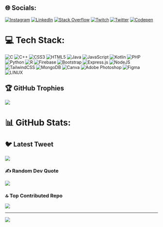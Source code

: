 <!-- # 💫 About Me:
🔭 I’m currently working on MERN Project<br> -->


## 🌐 Socials:
<!-- [![Facebook](https://img.shields.io/badge/Facebook-%231877F2.svg?logo=Facebook&logoColor=white)]([https://facebook.com/ludeesha.anjalee.1](https://web.facebook.com/ludeesha.anjalee.1))  -->
[![Instagram](https://img.shields.io/badge/Instagram-%23E4405F.svg?logo=Instagram&logoColor=white)](https://instagram.com/l_anjalee) [![LinkedIn](https://img.shields.io/badge/LinkedIn-%230077B5.svg?logo=linkedin&logoColor=white)](https://linkedin.com/in/) [![Stack Overflow](https://img.shields.io/badge/-Stackoverflow-FE7A16?logo=stack-overflow&logoColor=white)]([https://stackoverflow.com/users/ludeesha-anjalee](https://stackoverflow.com/users/21601043/ludeesha-anjalee)) [![Twitch](https://img.shields.io/badge/Twitch-%239146FF.svg?logo=Twitch&logoColor=white)](https://twitch.tv/ludeeshaa) [![Twitter](https://img.shields.io/badge/Twitter-%231DA1F2.svg?logo=Twitter&logoColor=white)](https://twitter.com/LudeeshaA) [![Codepen](https://img.shields.io/badge/Codepen-000000?style=for-the-badge&logo=codepen&logoColor=white)](https://codepen.io/@AnjaleeL) 

# 💻 Tech Stack:
![C](https://img.shields.io/badge/c-%2300599C.svg?style=plastic&logo=c&logoColor=white) ![C++](https://img.shields.io/badge/c++-%2300599C.svg?style=plastic&logo=c%2B%2B&logoColor=white) ![CSS3](https://img.shields.io/badge/css3-%231572B6.svg?style=plastic&logo=css3&logoColor=white) ![HTML5](https://img.shields.io/badge/html5-%23E34F26.svg?style=plastic&logo=html5&logoColor=white) ![Java](https://img.shields.io/badge/java-%23ED8B00.svg?style=plastic&logo=java&logoColor=white) ![JavaScript](https://img.shields.io/badge/javascript-%23323330.svg?style=plastic&logo=javascript&logoColor=%23F7DF1E) ![Kotlin](https://img.shields.io/badge/kotlin-%230095D5.svg?style=plastic&logo=kotlin&logoColor=white) ![PHP](https://img.shields.io/badge/php-%23777BB4.svg?style=plastic&logo=php&logoColor=white) ![Python](https://img.shields.io/badge/python-3670A0?style=plastic&logo=python&logoColor=ffdd54) ![R](https://img.shields.io/badge/r-%23276DC3.svg?style=plastic&logo=r&logoColor=white) ![Firebase](https://img.shields.io/badge/firebase-%23039BE5.svg?style=plastic&logo=firebase) ![Bootstrap](https://img.shields.io/badge/bootstrap-%23563D7C.svg?style=plastic&logo=bootstrap&logoColor=white) ![Express.js](https://img.shields.io/badge/express.js-%23404d59.svg?style=plastic&logo=express&logoColor=%2361DAFB) ![NodeJS](https://img.shields.io/badge/node.js-6DA55F?style=plastic&logo=node.js&logoColor=white) ![TailwindCSS](https://img.shields.io/badge/tailwindcss-%2338B2AC.svg?style=plastic&logo=tailwind-css&logoColor=white) ![MongoDB](https://img.shields.io/badge/MongoDB-%234ea94b.svg?style=plastic&logo=mongodb&logoColor=white) ![Canva](https://img.shields.io/badge/Canva-%2300C4CC.svg?style=plastic&logo=Canva&logoColor=white) ![Adobe Photoshop](https://img.shields.io/badge/adobephotoshop-%2331A8FF.svg?style=plastic&logo=adobephotoshop&logoColor=white) 	![Figma](https://img.shields.io/badge/figma-%23F24E1E.svg?style=plastic&logo=figma&logoColor=white) ![LINUX](https://img.shields.io/badge/Linux-FCC624?style=plastic&logo=linux&logoColor=black)


## 🏆 GitHub Trophies
![](https://github-profile-trophy.vercel.app/?username=AnjaleeL&theme=darkhub&no-frame=true&no-bg=true&margin-w=4)




# 📊 GitHub Stats:




## 🐦 Latest Tweet
[![](https://gtce.itsvg.in/api?username=LudeeshaA)](https://github.com/VishwaGauravIn/github-twitter-card-embed)

### ✍️ Random Dev Quote
![](https://quotes-github-readme.vercel.app/api?type=horizontal&theme=radical)

### 🔝 Top Contributed Repo
![](https://github-contributor-stats.vercel.app/api?username=AnjaleeL&limit=5&theme=dark&combine_all_yearly_contributions=true)

<!-- ### 😂 Random Dev Meme
<img src="https://rm.up.railway.app/" width="512px"/> -->

---
[![](https://visitcount.itsvg.in/api?id=AnjaleeL&icon=5&color=12)](https://visitcount.itsvg.in)
